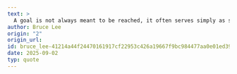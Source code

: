```yaml
---
text: >
  A goal is not always meant to be reached, it often serves simply as something to aim at.
author: Bruce Lee
origin: "2"
origin_url: 
id: bruce_lee-41214a44f24470161917cf22953c426a19667f9bc984477aa0e01ed39813e077
date: 2025-09-02
typ: quote
---
```

